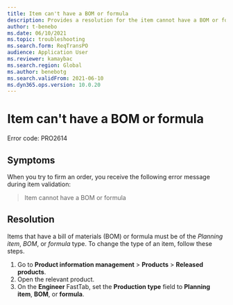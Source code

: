 ```yaml
---
title: Item can't have a BOM or formula
description: Provides a resolution for the item cannot have a BOM or formula error that occurs when you firm an order during item validation.
author: t-benebo
ms.date: 06/10/2021
ms.topic: troubleshooting
ms.search.form: ReqTransPO
audience: Application User
ms.reviewer: kamaybac
ms.search.region: Global
ms.author: benebotg
ms.search.validFrom: 2021-06-10
ms.dyn365.ops.version: 10.0.20
---
```


# Item can't have a BOM or formula

Error code: PRO2614

## Symptoms

When you try to firm an order, you receive the following error message during item validation:

> Item cannot have a BOM or formula

## Resolution

Items that have a bill of materials (BOM) or formula must be of the *Planning item*, *BOM*, or *formula* type. To change the type of an item, follow these steps.

1. Go to **Product information management** > **Products** > **Released products**.
1. Open the relevant product.
1. On the **Engineer** FastTab, set the **Production type** field to **Planning item**, **BOM**, or **formula**.
